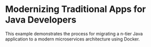 # Modernizing Traditional Apps for Java Developers

This example demonstrates the process for migrating a n-tier Java application to a modern microservices architecture using Docker.
